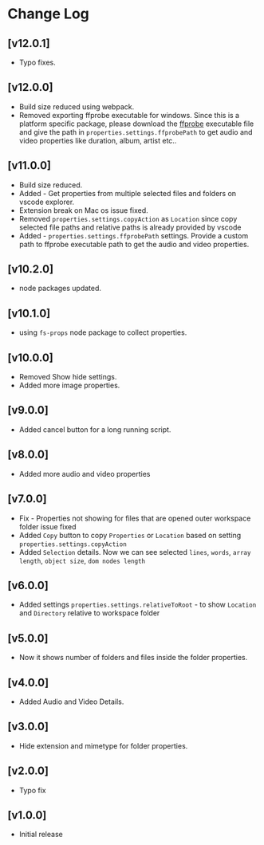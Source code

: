 # Change Log

## [v12.0.1]

- Typo fixes.

## [v12.0.0]

- Build size reduced using webpack.
- Removed exporting ffprobe executable for windows. Since this is a platform specific package, please download the [ffprobe](https://ffmpeg.org/download.html) executable file and give the path in `properties.settings.ffprobePath` to get audio and video properties like duration, album, artist etc..
  
## [v11.0.0]

- Build size reduced.
- Added - Get properties from multiple selected files and folders on vscode explorer.
- Extension break on Mac os issue fixed. 
- Removed `properties.settings.copyAction` as `Location` since copy selected file paths and relative paths is already provided by vscode
- Added - `properties.settings.ffprobePath` settings. Provide a custom path to ffprobe executable path to get the audio and video properties.
  
## [v10.2.0]

- node packages updated.

## [v10.1.0]

- using `fs-props` node package to collect properties.

## [v10.0.0]

- Removed Show hide settings.
- Added more image properties.

## [v9.0.0]

- Added cancel button for a long running script.

## [v8.0.0]

- Added more audio and video properties

## [v7.0.0]

- Fix - Properties not showing for files that are opened outer workspace folder issue fixed
- Added `Copy` button to copy `Properties` or `Location` based on setting `properties.settings.copyAction`
- Added `Selection` details. Now we can see selected `lines`, `words`, `array length`, `object size`, `dom nodes length`

## [v6.0.0]

- Added settings `properties.settings.relativeToRoot` - to show `Location` and `Directory` relative to workspace folder

## [v5.0.0]

- Now it shows number of folders and files inside the folder properties.

## [v4.0.0]

- Added Audio and Video Details.

## [v3.0.0]

- Hide extension and mimetype for folder properties.

## [v2.0.0]

- Typo fix

## [v1.0.0]

- Initial release
